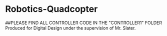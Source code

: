 # Robotics-Quadcopter
##PLEASE FIND ALL CONTROLLER CODE IN THE "CONTROLLER1" FOLDER
Produced for Digital Design under the supervision of Mr. Slater.
